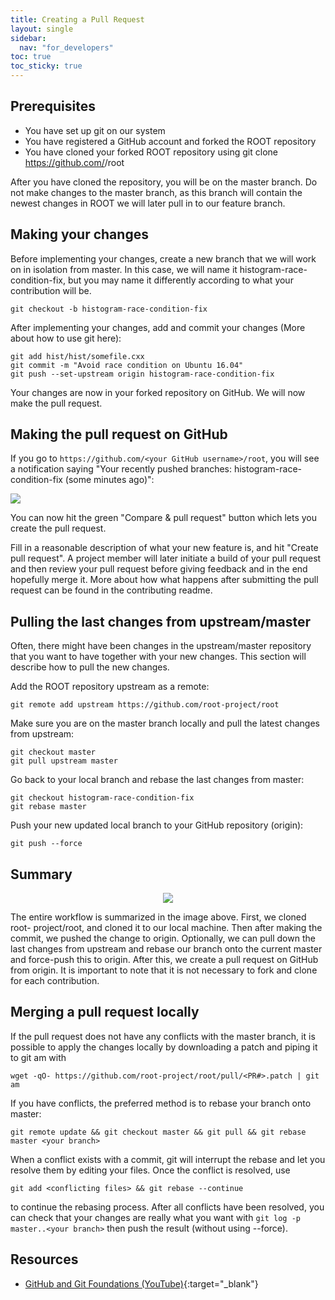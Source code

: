 ```yaml
---
title: Creating a Pull Request
layout: single
sidebar:
  nav: "for_developers"
toc: true
toc_sticky: true
---
```


## Prerequisites

 - You have set up git on our system
 - You have registered a GitHub account and forked the ROOT repository
 - You have cloned your forked ROOT repository using git clone https://github.com/<your GitHub username>/root

After you have cloned the repository, you will be on the master branch. Do not make
changes to the master branch, as this branch will contain the newest changes in ROOT
we will later pull in to our feature branch.

## Making your changes

Before implementing your changes, create a new branch that we will work on in
isolation from master. In this case, we will name it histogram-race-condition-fix,
but you may name it differently according to what your contribution will be.

```
git checkout -b histogram-race-condition-fix
```

After implementing your changes, add and commit your changes (More about how to use git here):

```
git add hist/hist/somefile.cxx
git commit -m "Avoid race condition on Ubuntu 16.04"
git push --set-upstream origin histogram-race-condition-fix
```

Your changes are now in your forked repository on GitHub. We will now make the pull request.

## Making the pull request on GitHub

If you go to `https://github.com/<your GitHub username>/root`, you will see a
notification saying "Your recently pushed branches: histogram-race-condition-fix
(some minutes ago)":

<img src="{{'for_developers/git_primer/pr_submission_view.png' | relative_url}}">

You can now hit the green "Compare & pull request" button which lets you create
the pull request.

Fill in a reasonable description of what your new feature is, and hit
"Create pull request". A project member will later initiate a build of your pull
request and then review your pull request before giving feedback and in the end
hopefully merge it. More about how what happens after submitting the pull request
can be found in the contributing readme.

## Pulling the last changes from upstream/master

Often, there might have been changes in the upstream/master repository that you
want to have together with your new changes. This section will describe how to
pull the new changes.

Add the ROOT repository upstream as a remote:

```
git remote add upstream https://github.com/root-project/root
```

Make sure you are on the master branch locally and pull the latest changes from upstream:

```
git checkout master
git pull upstream master
```

Go back to your local branch and rebase the last changes from master:

```
git checkout histogram-race-condition-fix
git rebase master
```

Push your new updated local branch to your GitHub repository (origin):

```
git push --force
```

## Summary

<center>
<img src="{{'for_developers/git_primer/pr_workflow.png' | relative_url}}">
</center>


The entire workflow is summarized in the image above. First, we cloned root-
project/root, and cloned it to our local machine. Then after making the commit,
we pushed the change to origin. Optionally, we can pull down the last changes
from upstream and rebase our branch onto the current master and force-push this
to origin. After this, we create a pull request on GitHub from origin. It is
important to note that it is not necessary to fork and clone for each contribution.

## Merging a pull request locally

If the pull request does not have any conflicts with the master branch, it is
possible to apply the changes locally by downloading a patch and piping it to git am with

```
wget -qO- https://github.com/root-project/root/pull/<PR#>.patch | git am
```

If you have conflicts, the preferred method is to rebase your branch onto master:

```
git remote update && git checkout master && git pull && git rebase master <your branch>
```

When a conflict exists with a commit, git will interrupt the rebase and let you
resolve them by editing your files. Once the conflict is resolved, use

```
git add <conflicting files> && git rebase --continue
```

to continue the rebasing process. After all conflicts have been resolved, you can
check that your changes are really what you want with `git log -p master..<your branch>`
then push the result (without using --force).

## Resources

 - [GitHub and Git Foundations (YouTube)](https://www.youtube.com/playlist?list=PL0lo9MOBetEHhfG9vJzVCTiDYcbhAiEqL){:target="_blank"}